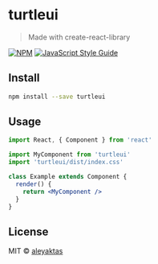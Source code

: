 # turtleui

> Made with create-react-library

[![NPM](https://img.shields.io/npm/v/turtleui.svg)](https://www.npmjs.com/package/turtleui) [![JavaScript Style Guide](https://img.shields.io/badge/code_style-standard-brightgreen.svg)](https://standardjs.com)

## Install

```bash
npm install --save turtleui
```

## Usage

```jsx
import React, { Component } from 'react'

import MyComponent from 'turtleui'
import 'turtleui/dist/index.css'

class Example extends Component {
  render() {
    return <MyComponent />
  }
}
```

## License

MIT © [aleyaktas](https://github.com/aleyaktas)
